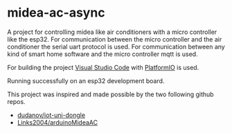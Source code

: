 # midea-ac-async
A project for controlling midea like air conditioners with a micro controller like the esp32. For communication between the micro controller and the air conditioner the serial uart protocol is used. For communication between any kind of smart home software and the micro controller mqtt is used.

For building the project [Visual Studio Code](https://code.visualstudio.com) with [PlatformIO](https://platformio.org) is used. 

Running successfully on an esp32 development board. 

This project was inspired and made possible by the two following github repos.
* [dudanov/iot-uni-dongle](https://github.com/dudanov/iot-uni-dongle)
* [Links2004/arduinoMideaAC](https://github.com/Links2004/arduinoMideaAC)
